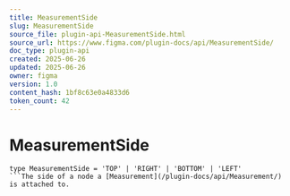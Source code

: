 ```yaml
---
title: MeasurementSide
slug: MeasurementSide
source_file: plugin-api-MeasurementSide.html
source_url: https://www.figma.com/plugin-docs/api/MeasurementSide/
doc_type: plugin-api
created: 2025-06-26
updated: 2025-06-26
owner: figma
version: 1.0
content_hash: 1bf8c63e0a4833d6
token_count: 42
---
```

# MeasurementSide

```
type MeasurementSide = 'TOP' | 'RIGHT' | 'BOTTOM' | 'LEFT'
```The side of a node a [Measurement](/plugin-docs/api/Measurement/) is attached to.
